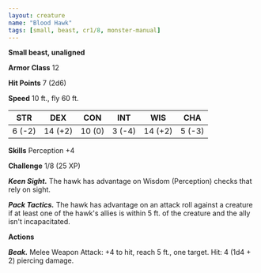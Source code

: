 ```yaml
---
layout: creature
name: "Blood Hawk"
tags: [small, beast, cr1/8, monster-manual]
---
```


**Small beast, unaligned**

**Armor Class** 12

**Hit Points** 7 (2d6)

**Speed** 10 ft., fly 60 ft.

|   STR   |   DEX   |   CON   |   INT   |   WIS   |   CHA   |
|:-----:|:-----:|:-----:|:-----:|:-----:|:-----:|
| 6 (-2) | 14 (+2) | 10 (0) | 3 (-4) | 14 (+2) | 5 (-3) |

**Skills** Perception +4

**Challenge** 1/8 (25 XP)

***Keen Sight.*** The hawk has advantage on Wisdom (Perception) checks that rely on sight.

***Pack Tactics.*** The hawk has advantage on an attack roll against a creature if at least one of the hawk's allies is within 5 ft. of the creature and the ally isn't incapacitated.

**Actions**

***Beak.*** Melee Weapon Attack: +4 to hit, reach 5 ft., one target. Hit: 4 (1d4 + 2) piercing damage.

